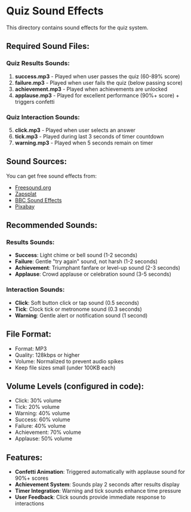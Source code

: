 # Quiz Sound Effects

This directory contains sound effects for the quiz system. 

## Required Sound Files:

### Quiz Results Sounds:
1. **success.mp3** - Played when user passes the quiz (60-89% score)
2. **failure.mp3** - Played when user fails the quiz (below passing score)
3. **achievement.mp3** - Played when achievements are unlocked
4. **applause.mp3** - Played for excellent performance (90%+ score) + triggers confetti

### Quiz Interaction Sounds:
5. **click.mp3** - Played when user selects an answer
6. **tick.mp3** - Played during last 3 seconds of timer countdown
7. **warning.mp3** - Played when 5 seconds remain on timer

## Sound Sources:

You can get free sound effects from:
- [Freesound.org](https://freesound.org)
- [Zapsplat](https://zapsplat.com)
- [BBC Sound Effects](https://sound-effects.bbcrewind.co.uk)
- [Pixabay](https://pixabay.com/sound-effects/)

## Recommended Sounds:

### Results Sounds:
- **Success**: Light chime or bell sound (1-2 seconds)
- **Failure**: Gentle "try again" sound, not harsh (1-2 seconds)  
- **Achievement**: Triumphant fanfare or level-up sound (2-3 seconds)
- **Applause**: Crowd applause or celebration sound (3-5 seconds)

### Interaction Sounds:
- **Click**: Soft button click or tap sound (0.5 seconds)
- **Tick**: Clock tick or metronome sound (0.3 seconds)
- **Warning**: Gentle alert or notification sound (1 second)

## File Format:
- Format: MP3
- Quality: 128kbps or higher
- Volume: Normalized to prevent audio spikes
- Keep file sizes small (under 100KB each)

## Volume Levels (configured in code):
- Click: 30% volume
- Tick: 20% volume  
- Warning: 40% volume
- Success: 60% volume
- Failure: 40% volume
- Achievement: 70% volume
- Applause: 50% volume

## Features:
- **Confetti Animation**: Triggered automatically with applause sound for 90%+ scores
- **Achievement System**: Sounds play 2 seconds after results display
- **Timer Integration**: Warning and tick sounds enhance time pressure
- **User Feedback**: Click sounds provide immediate response to interactions